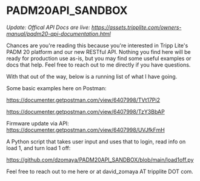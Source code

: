 # PADM20API_SANDBOX

*Update: Offical API Docs are live: https://assets.tripplite.com/owners-manual/padm20-api-documentation.html* 

Chances are you're reading this because you're interested in Tripp Lite's PADM 20 platform and our new RESTful API. Nothing you find here will be ready for production use as-is, but you may find some useful examples or docs that help. Feel free to reach out to me directly if you have questions. 

With that out of the way, below is a running list of what I have going.

Some basic examples here on Postman: 

https://documenter.getpostman.com/view/6407998/TVt17Pi2

https://documenter.getpostman.com/view/6407998/TzY3BbAP

Firmware update via API:
https://documenter.getpostman.com/view/6407998/UVJfkFmH

A Python script that takes user input and uses that to login, read info on load 1, and turn load 1 off:

https://github.com/dzomaya/PADM20API_SANDBOX/blob/main/load1off.py

Feel free to reach out to me here or at david_zomaya AT tripplite DOT com.
